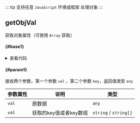 <script setup>
import { useAddNumInOutlineLabel } from '../../.vitepress/utils/createElement.ts'
useAddNumInOutlineLabel(1)

import getObjVal from './getObjVal.vue'

</script>

::: tip 支持任意 `JavaScript` 环境或框架
处理对象
:::

## getObjVal

获取对象属性（可使用 `Array` 获取）

<div class="pure-border">

#### <divider-base /> {#base1}

<getObjVal />

<details>

<summary>查看代码</summary>

<<< @/utils/object/getObjVal.vue

</details>

#### <divider-param /> {#param1}

接收两个参数，第一个参数 `val` ，第二个参数 `key`，返回值类型 `any`

| **参数属性** | **说明**       | **类型** |
| ------------ | -------------- | -------- |
| `val`        | 原数据           | `any`  |
| `val`     | 获取的key值或者key数组 | `string` / `string[]` |

</div>